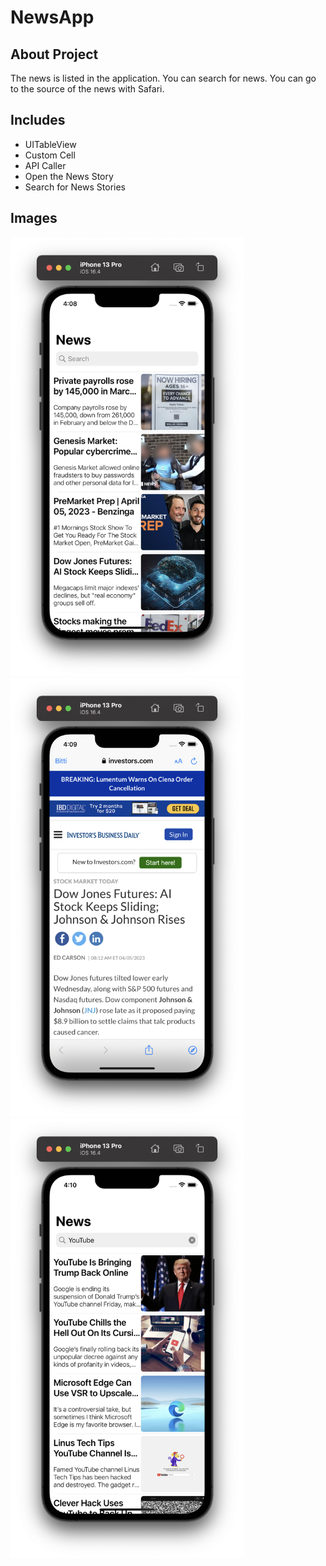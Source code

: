 # NewsApp

## About Project
The news is listed in the application. You can search for news. You can go to the source of the news with Safari.

## Includes

* UITableView
* Custom Cell
* API Caller 
* Open the News Story
* Search for News Stories




## Images
<img src="https://github.com/ozlemcali/NewsApp/blob/main/GithubSS/ss1.png" width ="372.8" height= "702.4"><img src="https://github.com/ozlemcali/NewsApp/blob/main/GithubSS/ss2.png" width ="372.8" height= "702.4">
<img src="https://github.com/ozlemcali/NewsApp/blob/main/GithubSS/ss3.png" width ="372.8" height= "702.4">
